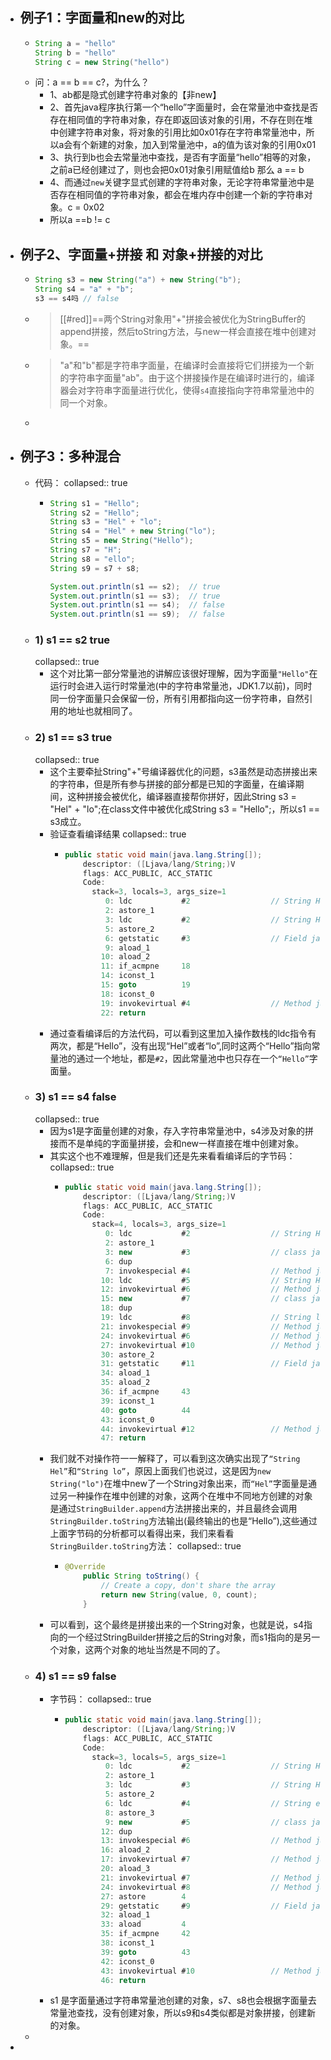- ## 例子1：字面量和new的对比
	- ```java
	  String a = "hello"
	  String b = "hello"
	  String c = new String("hello")  
	  ```
	- 问：a == b == c?，为什么？
		- 1、ab都是隐式创建字符串对象的【非new】
		- 2、首先java程序执行第一个“hello”字面量时，会在常量池中查找是否存在相同值的字符串对象，存在即返回该对象的引用，不存在则在堆中创建字符串对象，将对象的引用比如0x01存在字符串常量池中，所以a会有个新建的对象，加入到常量池中，a的值为该对象的引用0x01
		- 3、执行到b也会去常量池中查找，是否有字面量“hello”相等的对象，之前a已经创建过了，则也会把0x01对象引用赋值给b   那么  a == b
		- 4、而通过`new`关键字显式创建的字符串对象，无论字符串常量池中是否存在相同值的字符串对象，都会在堆内存中创建一个新的字符串对象。c = 0x02
		- 所以a ==b != c
- ## 例子2、字面量+拼接 和 对象+拼接的对比
	- ```java
	  String s3 = new String("a") + new String("b");
	  String s4 = "a" + "b";
	  s3 == s4吗 // false
	  ```
	- > [[#red]]==两个String对象用"+"拼接会被优化为StringBuffer的append拼接，然后toString方法，与new一样会直接在堆中创建对象。==
	- >"a"和"b"都是字符串字面量，在编译时会直接将它们拼接为一个新的字符串字面量"ab"。由于这个拼接操作是在编译时进行的，编译器会对字符串字面量进行优化，使得`s4`直接指向字符串常量池中的同一个对象。
	-
- ## 例子3：多种混合
	- 代码：
	  collapsed:: true
		- ```java
		  String s1 = "Hello";
		  String s2 = "Hello";
		  String s3 = "Hel" + "lo";
		  String s4 = "Hel" + new String("lo");
		  String s5 = new String("Hello");
		  String s7 = "H";
		  String s8 = "ello";
		  String s9 = s7 + s8;
		  
		  System.out.println(s1 == s2);  // true
		  System.out.println(s1 == s3);  // true
		  System.out.println(s1 == s4);  // false
		  System.out.println(s1 == s9);  // false
		  ```
	- ### 1) s1 == s2  true
	  collapsed:: true
		- 这个对比第一部分常量池的讲解应该很好理解，因为字面量`"Hello"`在运行时会进入运行时常量池(中的字符串常量池，JDK1.7以前)，同时同一份字面量只会保留一份，所有引用都指向这一份字符串，自然引用的地址也就相同了。
	- ### 2) s1 == s3 true
	  collapsed:: true
		- 这个主要牵扯String"+"号编译器优化的问题，s3虽然是动态拼接出来的字符串，但是所有参与拼接的部分都是已知的字面量，在编译期间，这种拼接会被优化，编译器直接帮你拼好，因此String s3 = "Hel" + "lo";在class文件中被优化成String s3 = "Hello";，所以s1 == s3成立。
		- 验证查看编译结果
		  collapsed:: true
			- ```JAVA
			  public static void main(java.lang.String[]);
			      descriptor: ([Ljava/lang/String;)V
			      flags: ACC_PUBLIC, ACC_STATIC
			      Code:
			        stack=3, locals=3, args_size=1
			           0: ldc           #2                  // String Hello
			           2: astore_1
			           3: ldc           #2                  // String Hello
			           5: astore_2
			           6: getstatic     #3                  // Field java/lang/System.out:Ljava/io/PrintStream;
			           9: aload_1
			          10: aload_2
			          11: if_acmpne     18
			          14: iconst_1
			          15: goto          19
			          18: iconst_0
			          19: invokevirtual #4                  // Method java/io/PrintStream.println:(Z)V
			          22: return
			  ```
		- 通过查看编译后的方法代码，可以看到这里加入操作数栈的ldc指令有两次，都是“Hello”，没有出现“Hel”或者“lo”,同时这两个“Hello”指向常量池的通过一个地址，都是`#2`，因此常量池中也只存在一个`“Hello”`字面量。
	- ### 3) s1 == s4 false
	  collapsed:: true
		- 因为s1是字面量创建的对象，存入字符串常量池中，s4涉及对象的拼接而不是单纯的字面量拼接，会和new一样直接在堆中创建对象。
		- 其实这个也不难理解，但是我们还是先来看看编译后的字节码：
		  collapsed:: true
			- ```java
			  public static void main(java.lang.String[]);
			      descriptor: ([Ljava/lang/String;)V
			      flags: ACC_PUBLIC, ACC_STATIC
			      Code:
			        stack=4, locals=3, args_size=1
			           0: ldc           #2                  // String Hello
			           2: astore_1
			           3: new           #3                  // class java/lang/StringBuilder
			           6: dup
			           7: invokespecial #4                  // Method java/lang/StringBuilder."<init>":()V
			          10: ldc           #5                  // String Hel
			          12: invokevirtual #6                  // Method java/lang/StringBuilder.append:(Ljava/lang/String;)Ljava/lang/StringBuilder;
			          15: new           #7                  // class java/lang/String
			          18: dup
			          19: ldc           #8                  // String lo
			          21: invokespecial #9                  // Method java/lang/String."<init>":(Ljava/lang/String;)V
			          24: invokevirtual #6                  // Method java/lang/StringBuilder.append:(Ljava/lang/String;)Ljava/lang/StringBuilder;
			          27: invokevirtual #10                 // Method java/lang/StringBuilder.toString:()Ljava/lang/String;
			          30: astore_2
			          31: getstatic     #11                 // Field java/lang/System.out:Ljava/io/PrintStream;
			          34: aload_1
			          35: aload_2
			          36: if_acmpne     43
			          39: iconst_1
			          40: goto          44
			          43: iconst_0
			          44: invokevirtual #12                 // Method java/io/PrintStream.println:(Z)V
			          47: return
			  ```
		- 我们就不对操作符一一解释了，可以看到这次确实出现了`“String Hel”`和`“String lo”`，原因上面我们也说过，这是因为`new String("lo")`在堆中new了一个String对象出来，而`“Hel”`字面量是通过另一种操作在堆中创建的对象，这两个在堆中不同地方创建的对象是通过`StringBuilder.append`方法拼接出来的，并且最终会调用`StringBuilder.toString`方法输出(最终输出的也是“Hello”),这些通过上面字节码的分析都可以看得出来，我们来看看`StringBuilder.toString`方法：
		  collapsed:: true
			- ```java
			  @Override
			      public String toString() {
			          // Create a copy, don't share the array
			          return new String(value, 0, count);
			      }
			  ```
		- 可以看到，这个最终是拼接出来的一个String对象，也就是说，s4指向的一个经过StringBuilder拼接之后的String对象，而s1指向的是另一个对象，这两个对象的地址当然是不同的了。
	- ### 4) s1 == s9 false
		- 字节码：
		  collapsed:: true
			- ```java
			  public static void main(java.lang.String[]);
			      descriptor: ([Ljava/lang/String;)V
			      flags: ACC_PUBLIC, ACC_STATIC
			      Code:
			        stack=3, locals=5, args_size=1
			           0: ldc           #2                  // String Hello
			           2: astore_1
			           3: ldc           #3                  // String H
			           5: astore_2
			           6: ldc           #4                  // String ello
			           8: astore_3
			           9: new           #5                  // class java/lang/StringBuilder
			          12: dup
			          13: invokespecial #6                  // Method java/lang/StringBuilder."<init>":()V
			          16: aload_2
			          17: invokevirtual #7                  // Method java/lang/StringBuilder.append:(Ljava/lang/String;)Ljava/lang/StringBuilder;
			          20: aload_3
			          21: invokevirtual #7                  // Method java/lang/StringBuilder.append:(Ljava/lang/String;)Ljava/lang/StringBuilder;
			          24: invokevirtual #8                  // Method java/lang/StringBuilder.toString:()Ljava/lang/String;
			          27: astore        4
			          29: getstatic     #9                  // Field java/lang/System.out:Ljava/io/PrintStream;
			          32: aload_1
			          33: aload         4
			          35: if_acmpne     42
			          38: iconst_1
			          39: goto          43
			          42: iconst_0
			          43: invokevirtual #10                 // Method java/io/PrintStream.println:(Z)V
			          46: return
			  ```
		- s1 是字面量通过字符串常量池创建的对象，s7、s8也会根据字面量去常量池查找，没有创建对象，所以s9和s4类似都是对象拼接，创建新的对象。
	-
-